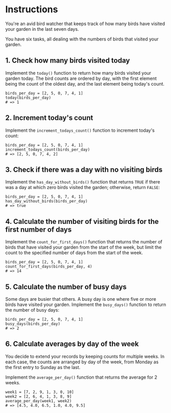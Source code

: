 # Instructions

You're an avid bird watcher that keeps track of how many birds have visited your garden in the last seven days.

You have six tasks, all dealing with the numbers of birds that visited your garden.

## 1. Check how many birds visited today

Implement the `today()` function to return how many birds visited your garden today. 
The bird counts are ordered by day, with the first element being the count of the oldest day, and the last element being today's count.

```julia-repl
birds_per_day = [2, 5, 0, 7, 4, 1]
today(birds_per_day)
# => 1
```

## 2. Increment today's count

Implement the `increment_todays_count()` function to increment today's count:

```julia-repl
birds_per_day = [2, 5, 0, 7, 4, 1]
increment_todays_count(birds_per_day)
# => [2, 5, 0, 7, 4, 2]
```

## 3. Check if there was a day with no visiting birds

Implement the `has_day_without_birds()` function that returns `TRUE` if there was a day at which zero birds visited the garden; otherwise, return `FALSE`:

```julia-repl
birds_per_day = [2, 5, 0, 7, 4, 1]
has_day_without_birds(birds_per_day)
# => true
```

## 4. Calculate the number of visiting birds for the first number of days

Implement the `count_for_first_days()` function that returns the number of birds that have visited your garden from the start of the week, but limit the count to the specified number of days from the start of the week.

```julia-repl
birds_per_day = [2, 5, 0, 7, 4, 1]
count_for_first_days(birds_per_day, 4)
# => 14
```

## 5. Calculate the number of busy days

Some days are busier that others. 
A busy day is one where five or more birds have visited your garden.
Implement the `busy_days()` function to return the number of busy days:

```julia-repl
birds_per_day = [2, 5, 0, 7, 4, 1]
busy_days(birds_per_day)
# => 2
```

## 6. Calculate averages by day of the week

You decide to extend your records by keeping counts for multiple weeks.
In each case, the counts are arranged by day of the week, from Monday as the first entry to Sunday as the last.

Implement the `average_per_day()` function that returns the average for 2 weeks.

```julia-repl
week1 = [7, 2, 9, 1, 3, 0, 10]
week2 = [2, 6, 4, 1, 3, 8, 9]
average_per_day(week1, week2)
# => [4.5, 4.0, 6.5, 1.0, 4.0, 9.5]
```

